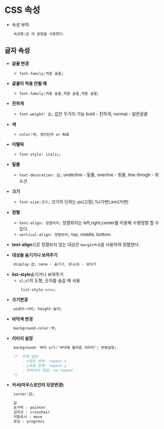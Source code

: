 # CSS 속성

- 속성 부여
```html
    속성명:값 의 문법을 사용한다.
```

## 글자 속성
- **글꼴 변경**
    - `font-family:적용 글꼴;`
- **글꼴이 적용 안될 때**
    - `font-family:적용 글꼴,적용 글꼴,적용 글꼴;`
- **진하게**
    - `font-weight: 값;` 값은 두가지 가능 bold - 진하게, normal - 일반글꼴
- **색**
    - `color:색; 영어단어 or RGB`
- **이탤릭**
    - `font-style: italic;`
- **밑줄**
    - `text-decoration: 값;` underline - 밑줄, overline - 윗줄, line-throgh - 취소선

- **크기**
    - `font-size:크기;` 크기의 단위는 px(고정),%(가변),em(가변)

- **정렬**
    - `text-align: 정렬위치;` 정렬위치는 left,right,center를 이용해 수평정렬 할 수 있다.
    - `vertical-align: 정렬위치;` top, middle, bottom
- **text-align**으로 정렬되지 않는 대상은 `margin속성`을 사용하여 정렬한다.

- **대상을 숨기거나 보여주기**
```css
    display:값; none - 숨기기, block - 보이기
```

- **list-style**숨기거나 보여주기
    - `ul`,`ol`의 도형, 숫자를 숨길 때 사용
    ```css
        list-style:none;
    ```
- **크기변경**
```css
    width:너비; height:높이;
```

- **바닥색 변경**
```css
    background-color:색;
```

- **이미지 설정**
```css
    background: 바닥 url('바닥에 들어갈 이미지') 반복설정;

    /*  반복 설정
        - x좌표 반복: repeat-x
        - y좌표 반복: repeat-y
        - 반복하지 않음: no-repeat
    */
```


- **커서(마우스포인터 모양변경)**
```css
    cursor:값;

    값
    손가락 : pointer
    십자선 : crosshair
    이동표시 : move
    로딩 : progress
```